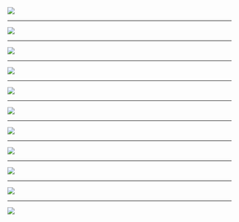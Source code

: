 ![](https://tigerdingcom-1258728659.cos.ap-shanghai.myqcloud.com/Wiki/picture/site/meiti/167E870254EC3C4985FE2009806602D3.jpg)

----

![](https://tigerdingcom-1258728659.cos.ap-shanghai.myqcloud.com/Wiki/picture/site/meiti/17604043014CEB95E36A02972BC435B8.jpg)

----

![](https://tigerdingcom-1258728659.cos.ap-shanghai.myqcloud.com/Wiki/picture/site/meiti/2020-05-16_04.52.33.png)

----

![](https://tigerdingcom-1258728659.cos.ap-shanghai.myqcloud.com/Wiki/picture/site/meiti/5AA2350DAA97B77E8E4C6D37F758FEC2.png)

----

![](https://tigerdingcom-1258728659.cos.ap-shanghai.myqcloud.com/Wiki/picture/site/meiti/B7E56EAE-DD04-40ED-9CB8-A8FDFCBE40B8.png)

----

![](https://tigerdingcom-1258728659.cos.ap-shanghai.myqcloud.com/Wiki/picture/site/meiti/BE9237D6AD1EE1FC1A124760E566597D.png)

----

![](https://tigerdingcom-1258728659.cos.ap-shanghai.myqcloud.com/Wiki/picture/site/meiti/C21ADBA367DFF6B65ADE9DF0C13EEBEF.jpg)

----

![](https://tigerdingcom-1258728659.cos.ap-shanghai.myqcloud.com/Wiki/picture/site/meiti/DFE8DDD2305125EB2E69CE85FEBBED19.jpg)

----

![](https://tigerdingcom-1258728659.cos.ap-shanghai.myqcloud.com/Wiki/picture/site/meiti/E7D245AB9FC07599898E90E9FAC071C9.jpg)

----

![](https://tigerdingcom-1258728659.cos.ap-shanghai.myqcloud.com/Wiki/picture/site/meiti/FB72D582929F6B5160C0A0B2D7C8A599.png)

----

![](https://tigerdingcom-1258728659.cos.ap-shanghai.myqcloud.com/Wiki/picture/site/meiti/%E8%83%8C%E5%BD%B1%E6%9F%B3%E6%BA%AA%E9%BA%A6%E7%94%B0.png)

